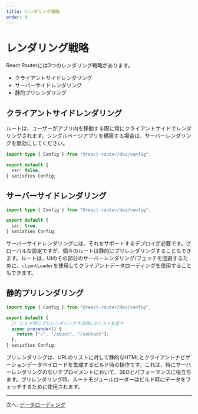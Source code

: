 ```yaml
---
title: レンダリング戦略
order: 4
---
```


# レンダリング戦略

React Routerには3つのレンダリング戦略があります。

- クライアントサイドレンダリング
- サーバーサイドレンダリング
- 静的プリレンダリング

## クライアントサイドレンダリング

ルートは、ユーザーがアプリ内を移動する際に常にクライアントサイドでレンダリングされます。シングルページアプリを構築する場合は、サーバーレンダリングを無効にしてください。

```ts filename=react-router.config.ts
import type { Config } from "@react-router/dev/config";

export default {
  ssr: false,
} satisfies Config;
```

## サーバーサイドレンダリング

```ts filename=react-router.config.ts
import type { Config } from "@react-router/dev/config";

export default {
  ssr: true,
} satisfies Config;
```

サーバーサイドレンダリングには、それをサポートするデプロイが必要です。グローバルな設定ですが、個々のルートは静的にプリレンダリングすることもできます。ルートは、UIのその部分のサーバーレンダリング/フェッチを回避するために、`clientLoader`を使用してクライアントデータローディングを使用することもできます。

## 静的プリレンダリング

```ts filename=react-router.config.ts
import type { Config } from "@react-router/dev/config";

export default {
  // ビルド時にプリレンダリングするURLのリストを返す
  async prerender() {
    return ["/", "/about", "/contact"];
  },
} satisfies Config;
```

プリレンダリングは、URLのリストに対して静的なHTMLとクライアントナビゲーションデータペイロードを生成するビルド時の操作です。これは、特にサーバーレンダリングのないデプロイメントにおいて、SEOとパフォーマンスに役立ちます。プリレンダリング時、ルートモジュールローダーはビルド時にデータをフェッチするために使用されます。

---

次へ: [データローディング](./data-loading)

